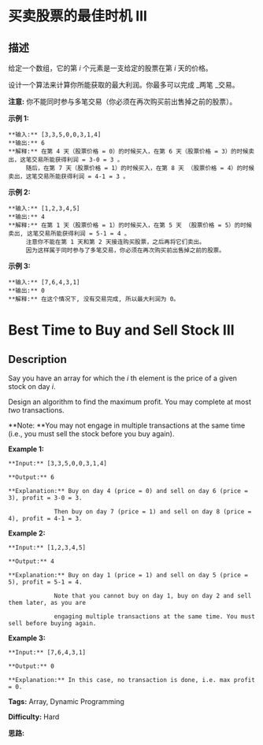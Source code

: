 # 买卖股票的最佳时机 III

## 描述

给定一个数组，它的第 _i_ 个元素是一支给定的股票在第 _i_ 天的价格。

设计一个算法来计算你所能获取的最大利润。你最多可以完成  _两笔  _交易。

**注意:**  你不能同时参与多笔交易（你必须在再次购买前出售掉之前的股票）。

**示例  1:**

    
    
    **输入:** [3,3,5,0,0,3,1,4]
    **输出:** 6
    **解释:** 在第 4 天（股票价格 = 0）的时候买入，在第 6 天（股票价格 = 3）的时候卖出，这笔交易所能获得利润 = 3-0 = 3 。
         随后，在第 7 天（股票价格 = 1）的时候买入，在第 8 天 （股票价格 = 4）的时候卖出，这笔交易所能获得利润 = 4-1 = 3 。

**示例 2:**

    
    
    **输入:** [1,2,3,4,5]
    **输出:** 4
    **解释:** 在第 1 天（股票价格 = 1）的时候买入，在第 5 天 （股票价格 = 5）的时候卖出, 这笔交易所能获得利润 = 5-1 = 4 。   
         注意你不能在第 1 天和第 2 天接连购买股票，之后再将它们卖出。   
         因为这样属于同时参与了多笔交易，你必须在再次购买前出售掉之前的股票。
    

**示例 3:**

    
    
    **输入:** [7,6,4,3,1] 
    **输出:** 0 
    **解释:** 在这个情况下, 没有交易完成, 所以最大利润为 0。



# Best Time to Buy and Sell Stock III

## Description



Say you have an array for which the _i_ th element is the price of a given stock on day _i_.

Design an algorithm to find the maximum profit. You may complete at most _two_ transactions.

**Note:  **You may not engage in multiple transactions at the same time (i.e., you must sell the stock before you buy again).

**Example 1:**

    
    
    **Input:** [3,3,5,0,0,3,1,4]
    **Output:** 6
    **Explanation:** Buy on day 4 (price = 0) and sell on day 6 (price = 3), profit = 3-0 = 3.
                 Then buy on day 7 (price = 1) and sell on day 8 (price = 4), profit = 4-1 = 3.

**Example 2:**

    
    
    **Input:** [1,2,3,4,5]
    **Output:** 4
    **Explanation:** Buy on day 1 (price = 1) and sell on day 5 (price = 5), profit = 5-1 = 4.
                 Note that you cannot buy on day 1, buy on day 2 and sell them later, as you are
                 engaging multiple transactions at the same time. You must sell before buying again.
    

**Example 3:**

    
    
    **Input:** [7,6,4,3,1]
    **Output:** 0
    **Explanation:** In this case, no transaction is done, i.e. max profit = 0.


**Tags:** Array, Dynamic Programming

**Difficulty:** Hard

**思路:**
